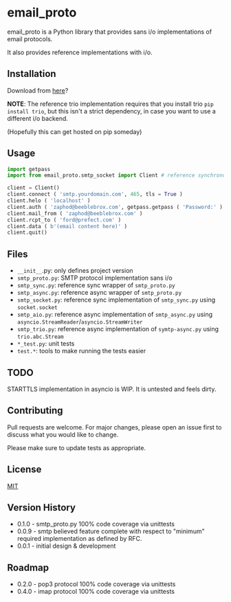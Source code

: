 # email_proto

email_proto is a Python library that provides sans i/o implementations of email protocols.

It also provides reference implementations with i/o.

## Installation

Download from [here](https://github.com/remdragon/email_proto)?

**NOTE**: The reference trio implementation requires that you install trio `pip install trio`, but this isn't a strict dependency, in case you want to use a different i/o backend.

(Hopefully this can get hosted on pip someday)

## Usage

```python
import getpass
import from email_proto.smtp_socket import Client # reference synchronous sockets implementation

client = Client()
client.connect ( 'smtp.yourdomain.com', 465, tls = True )
client.helo ( 'localhost' )
client.auth ( 'zaphod@beeblebrox.com', getpass.getpass ( 'Password:' ) )
client.mail_from ( 'zaphod@beeblebrox.com' )
client.rcpt_to ( 'ford@prefect.com' )
client.data ( b'(email content here)' )
client.quit()
```

## Files

* `__init__`.py: only defines project version
* `smtp_proto.py`: SMTP protocol implementation sans i/o
* `smtp_sync.py`: reference sync wrapper of `smtp_proto.py`
* `smtp_async.py`: reference async wrapper of `smtp_proto.py`
* `smtp_socket.py`: reference sync implementation of `smtp_sync.py` using `socket.socket`
* `smtp_aio.py`: reference async implementation of `smtp_async.py` using `asyncio.StreamReader`/`asyncio.StreamWriter`
* `smtp_trio.py`: reference async implementation of `symtp-async.py` using `trio.abc.Stream`
* `*_test.py`: unit tests
* `test.*`: tools to make running the tests easier

## TODO

STARTTLS implementation in asyncio is WIP. It is untested and feels dirty.

## Contributing

Pull requests are welcome. For major changes, please open an issue first to discuss what you would like to change.

Please make sure to update tests as appropriate.

## License
[MIT](https://choosealicense.com/licenses/mit/)

## Version History

* 0.1.0 - smtp_proto.py 100% code coverage via unittests
* 0.0.9 - smtp believed feature complete with respect to "minimum" required implementation as defined by RFC.
* 0.0.1 - initial design & development

## Roadmap

* 0.2.0 - pop3 protocol 100% code coverage via unittests
* 0.4.0 - imap protocol 100% code coverage via unittests
